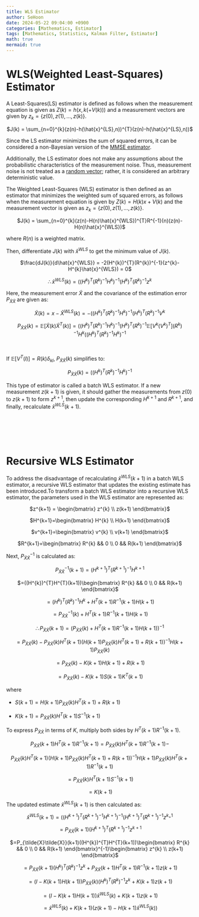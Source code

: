 ```yaml
---
title: WLS Estimator
author: SeHoon
date: 2024-05-22 09:04:00 +0900
categories: [Mathematics, Estimator]
tags: [Mathematics, Statistics, Kalman Filter, Estimator]
math: true
mermaid: true
---
```


# WLS(Weighted Least-Squares) Estimator

A Least-Squares(LS) estimator is defined as follows when the measurement equation is given as $Z(k)=h(x,k(+V(k)))$ and a measurement vectors are given by $z_{k}=\{z(0),z(1), \ldots,z(k)\}$.

<center>

$J(k) = \sum_{n=0}^{k}(z(n)-h(\hat{x}^{LS},n))^{T}(z(n)-h(\hat{x}^{LS},n))$
</center>

Since the LS estimator minimizes the sum of squared errors, it can be considered a non-Bayesian version of the [MMSE estimator](https://csh970605.github.io/posts/MMSE_Estimator/).

Additionally, the LS estimator does not make any assumptions about the probabilistic characteristics of the measurement noise. Thus, measurement noise is not treated as a [random vector](https://csh970605.github.io/posts/Rand_Vector/); rather, it is considered an arbitrary deterministic value.

The Weighted Least-Squares (WLS) estimator is then defined as an estimator that minimizes the weighted sum of squared errors, as follows when the measurement equation is given by $Z(k)=H(k)x+V(k)$ and the measurement vector is given as $z_{k}= \{ z(0), z(1), \ldots, z(k) \}$.

<center>

$J(k) = \sum_{n=0}^{k}(z(n)-H(n)\hat{x}^{WLS})^{T}R^{-1}(n)(z(n)-H(n)\hat{x}^{WLS})$
</center>

where $R(n)$ is a weighted matrix.<br>
 

Then, differentiate $J(k)$ with $\hat{x}^{WLS}$ to get the minimum value of $J(k)$.

<center>

$\frac{dJ(k)}{d\hat{x}^{WLS}} = -2(H^{k})^{T}(R^{k})^{-1}(z^{k}-H^{k}\hat{x}^{WLS}) = 0$<br>

$\therefore \hat{x}^{WLS}(k)=((H^{k})^{T}(R^{k})^{-1}H^{k})^{-1}(H^{k})^{T}(R^{k})^{-1}z^{k}$
</center>

Here, the measurement error $\tilde{X}$ and the covariance of the estimation error $P_{\tilde{X}\tilde{X}}$ are given as:

<center>

$\tilde{X}(k) = x - \hat{X}^{WLS}(k) = -((H^{k})^{T}(R^{k})^{-1}H^{k})^{-1}(H^{k})^{T}(R^{k})^{-1}V^{k}$<br>

$P_{\tilde{X}\tilde{X}}(k) = \mathbb{E}[\tilde{X}(k)\tilde{X}^{T}(k)] = ((H^{k})^{T}(R^{k})^{-1}H^{k})^{-1}(H^{k})^{T}(R^{k})^{-1}\mathbb{E}[V^{k}(V^{k})^{T}](R^{k})^{-1}H^{k}((H^{k})^{T}(R^{k})^{-1}H^{k})^{-1}$
</center>
<br>

If $\mathbb{E}[V^{T}(l)]=R(k)\delta_{kl}$, $P_{\tilde{X}\tilde{X}}(k)$ simplifies to:

<center>

$P_{\tilde{X}\tilde{X}}(k) =((H^{k})^{T}(R^{k})^{-1}H^{k})^{-1}$
</center>

This type of estimator is called a batch WLS estimator. If a new measurement $z(k+1)$ is given, it should gather the measurements from $z(0)$ to $z(k+1)$ to form $z^{k+1}$, then update the corresponding $H^{k+1}$ and $R^{k+1}$, and finally, recalculate $\hat{x}^{WLS}(k+1)$.

<br><br><br><br>

# Recursive WLS Estimator

To address the disadvantage of recalculating $\hat{x}^{WLS}(k+1)$ in a batch WLS estimator, a recursive WLS estimator that updates the existing estimate has been introduced.To transform a batch WLS estimator into a recursive WLS estimator, the parameters used in the WLS estimator are represented as:

<center>

$z^{k+1} = \begin{bmatrix}
z^{k} \\
z(k+1)
\end{bmatrix}$<br>

$H^{k+1}=\begin{bmatrix}
H^{k} \\
H(k+1)
\end{bmatrix}$<br>

$v^{k+1}=\begin{bmatrix}
v^{k} \\
v(k+1)
\end{bmatrix}$<br>

$R^{k+1}=\begin{bmatrix}
R^{k} && 0 \\
0 && R(k+1)
\end{bmatrix}$<br>
</center>

Next, $P_{\tilde{X}\tilde{X}}^{-1}$ is calculated as:

<center>

$P_{\tilde{X}\tilde{X}}^{-1}(k+1)=(H^{k+1})^{T}(R^{k+1})^{-1}H^{k+1}$<br>

$=((H^{k})^{T}H^{T}(k+1))\begin{bmatrix}
R^{k} && 0 \\
0 && R(k+1)
\end{bmatrix}$<br>

$=(H^{k})^{T}(R^{k})^{-1}H^{k} + H^{T}(k+1)R^{-1}(k+1)H(k+1)$<br>

$=P_{\tilde{X}\tilde{X}}^{-1}(k)+H^{T}(k+1)R^{-1}(k+1)H(k+1)$<br>

$\therefore P_{\tilde{X}\tilde{X}}(k+1)=(P_{\tilde{X}\tilde{X}}(k)+H^{T}(k+1)R^{-1}(k+1)H(k+1))^{-1}$<br>

$=P_{\tilde{X}\tilde{X}}(k)-P_{\tilde{X}\tilde{X}}(k)H^{T}(k+1)(H(k+1)P_{\tilde{X}\tilde{X}}(k)H^{T}(k+1)+R(k+1))^{-1}H(k+1)P_{\tilde{X}\tilde{X}}(k)$<br>

$=P_{\tilde{X}\tilde{X}}(k)-K(k+1)H(k+1)+R(k+1)$<br>

$=P_{\tilde{X}\tilde{X}}(k)-K(k+1)S(k+1)K^{T}(k+1)$
</center>

where 

+ $S(k+1) = H(k+1)P_{\tilde{X}\tilde{X}}(k)H^{T}(k+1)+R(k+1)$

+ $K(k+1) = P_{\tilde{X}\tilde{X}}(k)H^{T}(k+1)S^{-1}(k+1)$

To express $P_{\tilde{X}\tilde{X}}$ in terms of $K$, multiply both sides by $H^{T}(k+1)R^{-1}(k+1)$.

<center>

$P_{\tilde{X}\tilde{X}}(k+1)H^{T}(k+1)R^{-1}(k+1)=P_{\tilde{X}\tilde{X}}(k)H^{T}(k+1)R^{-1}(k+1)-$<br>

$P_{\tilde{X}\tilde{X}}(k)H^{T}(k+1)(H(k+1)P_{\tilde{X}\tilde{X}}(k)H^{T}(k+1)+R(k+1))^{-1}H(k+1)P_{\tilde{X}\tilde{X}}(k)H^{T}(k+1)R^{-1}(k+1)$<br>

$=P_{\tilde{X}\tilde{X}}(k)H^{T}(k+1)S^{-1}(k+1)$<br>

$=K(k+1)$
</center>

The updated estimate $\hat{x}^{WLS}(k+1)$ is then calculated as:

<center>

$\hat{x}^{WLS}(k+1)=((H^{k+1})^{T}(R^{k+1})^{-1}H^{k+1})^{-1}(H^{k+1})^{T}(R^{k+1})^{-1}z^{k_+1}$<br>

$=P_{\tilde{X}\tilde{X}}(k+1)(H^{k+1})^{T}(R^{k+1})^{-1}z^{k+1}$

$=P_{\tilde{X}\tilde{X}}(k+1)((H^{k})^{T}H^{T}(k+1))\begin{bmatrix}
R^{k} && 0 \\
0 && R(k+1)
\end{bmatrix}^{-1}\begin{bmatrix}
z^{k} \\
z(k+1)
\end{bmatrix}$<br>

$=P_{\tilde{X}\tilde{X}}(k+1)(H^{k})^{T}(R^{k})^{-1}z^{k} + P_{\tilde{X}\tilde{X}}(k+1)H^{T}(k+1)R^{-1}(k+1)z(k+1)$<br>

$=(I-K(k+1)H(k+1))P_{\tilde{X}\tilde{X}}(k)(H^{k})^{T}(R^{k})^{-1}z^{k} + K(k+1)z(k+1)$<br>

$=(I-K(k+1)H(k+1))\hat{x}^{WLS}(k)+K(k+1)z(k+1)$<br>

$=\hat{x}^{WLS}(k) + K(k+1)(z(k+1)-H(k+1)\hat{x}^{WLS}(k))$
</center>
